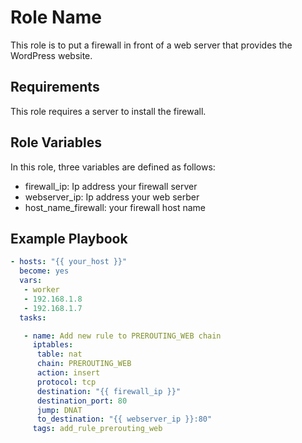 Role Name
=========

This role is to put a firewall in front of a web server that provides the WordPress website.		

Requirements
------------

This role requires a server to install the firewall.		

Role Variables
--------------

In this role, three variables are defined as follows:		

- firewall_ip: Ip address your firewall server		
- webserver_ip: Ip address your web serber		
- host_name_firewall: your firewall host name		


Example Playbook
----------------
```yml		
- hosts: "{{ your_host }}"		
  become: yes		
  vars:		
   - worker		
   - 192.168.1.8		
   - 192.168.1.7		
  tasks:		

   - name: Add new rule to PREROUTING_WEB chain		
     iptables:		
      table: nat		
      chain: PREROUTING_WEB		
      action: insert		
      protocol: tcp		
      destination: "{{ firewall_ip }}"		
      destination_port: 80		
      jump: DNAT		
      to_destination: "{{ webserver_ip }}:80"		
     tags: add_rule_prerouting_web		
```		
